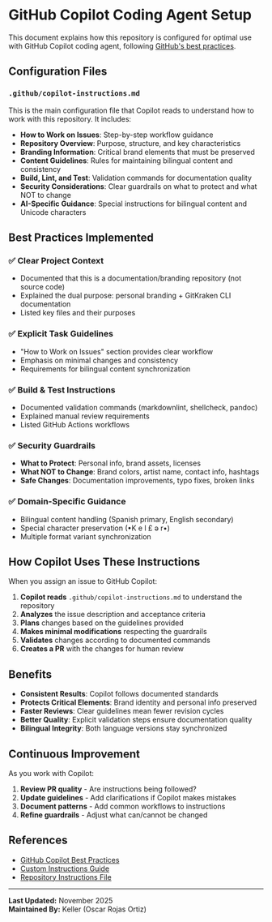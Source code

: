 # GitHub Copilot Coding Agent Setup

This document explains how this repository is configured for optimal use with GitHub Copilot coding agent, following [GitHub's best practices](https://docs.github.com/en/copilot/tutorials/coding-agent/get-the-best-results).

## Configuration Files

### `.github/copilot-instructions.md`
This is the main configuration file that Copilot reads to understand how to work with this repository. It includes:

- **How to Work on Issues**: Step-by-step workflow guidance
- **Repository Overview**: Purpose, structure, and key characteristics
- **Branding Information**: Critical brand elements that must be preserved
- **Content Guidelines**: Rules for maintaining bilingual content and consistency
- **Build, Lint, and Test**: Validation commands for documentation quality
- **Security Considerations**: Clear guardrails on what to protect and what NOT to change
- **AI-Specific Guidance**: Special instructions for bilingual content and Unicode characters

## Best Practices Implemented

### ✅ Clear Project Context
- Documented that this is a documentation/branding repository (not source code)
- Explained the dual purpose: personal branding + GitKraken CLI documentation
- Listed key files and their purposes

### ✅ Explicit Task Guidelines
- "How to Work on Issues" section provides clear workflow
- Emphasis on minimal changes and consistency
- Requirements for bilingual content synchronization

### ✅ Build & Test Instructions
- Documented validation commands (markdownlint, shellcheck, pandoc)
- Explained manual review requirements
- Listed GitHub Actions workflows

### ✅ Security Guardrails
- **What to Protect**: Personal info, brand assets, licenses
- **What NOT to Change**: Brand colors, artist name, contact info, hashtags
- **Safe Changes**: Documentation improvements, typo fixes, broken links

### ✅ Domain-Specific Guidance
- Bilingual content handling (Spanish primary, English secondary)
- Special character preservation (•K e l £ ə r•)
- Multiple format variant synchronization

## How Copilot Uses These Instructions

When you assign an issue to GitHub Copilot:

1. **Copilot reads** `.github/copilot-instructions.md` to understand the repository
2. **Analyzes** the issue description and acceptance criteria
3. **Plans** changes based on the guidelines provided
4. **Makes minimal modifications** respecting the guardrails
5. **Validates** changes according to documented commands
6. **Creates a PR** with the changes for human review

## Benefits

- **Consistent Results**: Copilot follows documented standards
- **Protects Critical Elements**: Brand identity and personal info preserved
- **Faster Reviews**: Clear guidelines mean fewer revision cycles
- **Better Quality**: Explicit validation steps ensure documentation quality
- **Bilingual Integrity**: Both language versions stay synchronized

## Continuous Improvement

As you work with Copilot:

1. **Review PR quality** - Are instructions being followed?
2. **Update guidelines** - Add clarifications if Copilot makes mistakes
3. **Document patterns** - Add common workflows to instructions
4. **Refine guardrails** - Adjust what can/cannot be changed

## References

- [GitHub Copilot Best Practices](https://docs.github.com/en/copilot/tutorials/coding-agent/get-the-best-results)
- [Custom Instructions Guide](https://github.blog/ai-and-ml/github-copilot/onboarding-your-ai-peer-programmer-setting-up-github-copilot-coding-agent-for-success/)
- [Repository Instructions File](../.github/copilot-instructions.md)

---

**Last Updated:** November 2025  
**Maintained By:** Keller (Oscar Rojas Ortiz)
